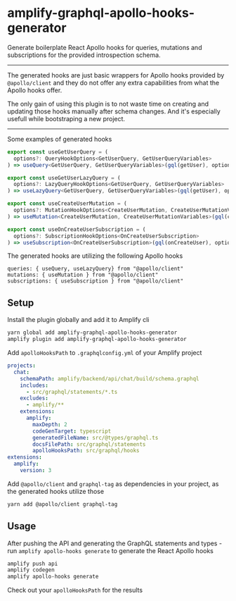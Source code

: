 # amplify-graphql-apollo-hooks-generator

Generate boilerplate React Apollo hooks for queries, mutations and subscriptions for the provided introspection schema.

---

The generated hooks are just basic wrappers for Apollo hooks provided by `@apollo/client` and they do not offer any extra capabilities from what the Apollo hooks offer.

The only gain of using this plugin is to not waste time on creating and updating those hooks manually after schema changes. And it's especially usefull while bootstraping a new project.

---

Some examples of generated hooks

```typescript
export const useGetUserQuery = (
  options?: QueryHookOptions<GetUserQuery, GetUserQueryVariables>
) => useQuery<GetUserQuery, GetUserQueryVariables>(gql(getUser), options);

export const useGetUserLazyQuery = (
  options?: LazyQueryHookOptions<GetUserQuery, GetUserQueryVariables>
) => useLazyQuery<GetUserQuery, GetUserQueryVariables>(gql(getUser), options);
```

```typescript
export const useCreateUserMutation = (
  options?: MutationHookOptions<CreateUserMutation, CreateUserMutationVariables>
) => useMutation<CreateUserMutation, CreateUserMutationVariables>(gql(createUser), options);
```

```typescript
export const useOnCreateUserSubscription = (
  options?: SubscriptionHookOptions<OnCreateUserSubscription>
) => useSubscription<OnCreateUserSubscription>(gql(onCreateUser), options);
```

The generated hooks are utilizing the following Apollo hooks

```
queries: { useQuery, useLazyQuery} from "@apollo/client"
mutations: { useMutation } from "@apollo/client"
subscriptions: { useSubscription } from "@apollo/client"
```

## Setup

Install the plugin globally and add it to Amplify cli

```sh
yarn global add amplify-graphql-apollo-hooks-generator
amplify plugin add amplify-graphql-apollo-hooks-generator
```

Add `apolloHooksPath` to `.graphqlconfig.yml` of your Amplify project

```yml
projects:
  chat:
    schemaPath: amplify/backend/api/chat/build/schema.graphql
    includes:
      - src/graphql/statements/*.ts
    excludes:
      - amplify/**
    extensions:
      amplify:
        maxDepth: 2
        codeGenTarget: typescript
        generatedFileName: src/@types/graphql.ts
        docsFilePath: src/graphql/statements
        apolloHooksPath: src/graphql/hooks
extensions:
  amplify:
    version: 3
```

Add `@apollo/client` and `graphql-tag` as dependencies in your project, as the generated hooks utilize those

```sh
yarn add @apollo/client graphql-tag
```

## Usage

After pushing the API and generating the GraphQL statements and types - run `amplify apollo-hooks generate` to generate the React Apollo hooks

```sh
amplify push api
amplify codegen
amplify apollo-hooks generate
```

Check out your `apolloHooksPath` for the results
